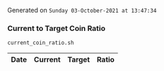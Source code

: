 Generated on `Sunday 03-October-2021 at 13:47:34`

### Current to Target Coin Ratio
`current_coin_ratio.sh`

Date|Current|Target|Ratio
---|---|---|---
